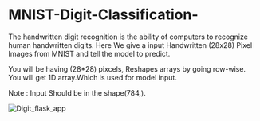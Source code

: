 # MNIST-Digit-Classification-

The handwritten digit recognition is the ability of computers to recognize human handwritten digits.
Here We give a input Handwritten (28x28) Pixel Images from MNIST and tell the model to predict. 

You will be having (28*28) pixcels,  Reshapes arrays by going row-wise. You will get 1D array.Which is used for model input.

Note : Input Should be in the shape(784,).


![Digit_flask_app](https://user-images.githubusercontent.com/82469850/144388932-c4bb323d-5f7d-4ad6-a661-34a54e1f09cb.png)
